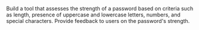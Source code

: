 Build a tool that assesses the
strength of a password based on
criteria such as length, presence of
uppercase and lowercase letters,
numbers, and special characters.
Provide feedback to users on the
password's strength.
